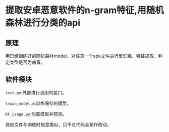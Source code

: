 # 提取安卓恶意软件的n-gram特征,用随机森林进行分类的api

## 原理

用已经训练好的随机森林model，对任意一个apk文件进行反汇编、特征提取、判定类型是否为病毒。

## 软件模块

`test.py`:外部进行调用的接口。

`train_model.m`:训练保存的模型。

`RF_usage.py`:加载模型并预测。

其他文件与训练时用意类似，只不过代码会稍作改动。








